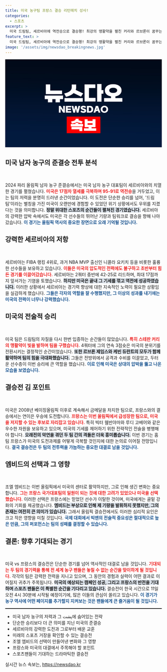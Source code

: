 ```yaml
---
title: 미국 농구팀 프랑스 결승 리턴매치 성사!
categories:
  - 스포츠
excerpt: >
  미국 드림팀, 세르비아에 역전승으로 결승행! 최강의 맹활약을 펼친 커리와 르브론이 꿈꾸는 금메달을 향해 파리서 대결할 홈팀 프랑스. 과연 올림픽 역사에 새로운 이변이 펼쳐질까?
feature_text: >
  미국 드림팀, 세르비아에 역전승으로 결승행! 최강의 맹활약을 펼친 커리와 르브론이 꿈꾸는 금메달을 향해 파리서 대결할 홈팀 프랑스. 과연 올림픽 역사에 새로운 이변이 펼쳐질까?
image: '/assets/img/newsdao_breakingnews.jpg'
---
```


<p><img src="/assets/img/newsdao_breakingnews.jpg" alt="bookingtag 속보" /></p>

<h2 data-ke-size="size26">미국 남자 농구의 준결승 전투 분석</h2>

<p data-ke-size="size16">&nbsp;</p>

<p data-ke-size="size16">2024 파리 올림픽 남자 농구 준결승에서는 미국 남자 농구 대표팀이 세르비아와의 치열한 경기를 펼쳤습니다. <b><span style="color: #ee2323;">미국은 17점차 열세를 극복하며 95-91로 역전승</span></b>을 거두었고, 이는 팀의 저력을 분명히 드러낸 순간이었습니다. 이 도전은 단순한 승리를 넘어, '드림팀'이라는 별칭을 가진 미국이 오랜만에 경험할 수 있었던 위기 상황에서도 우위를 지켰다는 것을 의미합니다. <b><span style="background-color: #21538527;">정말 위대한 스포츠의 순간들이 펼쳐진 경기였습니다.</span></b> 세르비아의 강력한 압박 속에서도 미국은 각 선수들의 뛰어난 기량과 팀워크로 결승을 향해 나아갔습니다. <b><span style="color: #1a5490;">이 경기는 올림픽 역사의 중요한 장면으로 오래 기억될 것입니다.</span></b></p>

<h2 data-ke-size="size26">강력한 세르비아의 저항</h2>

<p data-ke-size="size16">&nbsp;</p>

<p data-ke-size="size16">세르비아는 FIBA 랭킹 4위로, 과거 NBA MVP 출신인 니콜라 요키치 등을 비롯한 훌륭한 선수들을 보유하고 있습니다. <b><span style="color: #ee2323;">이들은 미국의 압도적인 전력에도 불구하고 초반부터 힘든 경기를 이끌어갔습니다.</span></b> 세르비아는 2쿼터 중반에 42-25로 리드하며, 최대 17점까지 앞서가는 기염을 토했습니다. <b><span style="background-color: #21538527;">하지만 미국은 끝내 그 기세를 꺾고 역전에 성공하였습니다.</span></b> 이러한 상황에서 세르비아는 경기력 향상에 대한 지속적인 노력이 필요한 상황임을 실감하게 했습니다. <b><span style="color: #1a5490;">그들은 각자의 역할을 잘 수행했지만, 그 이상의 성과를 내기에는 미국의 전력이 너무나 강력했습니다.</span></b></p>

<h2 data-ke-size="size26">미국의 전술적 승리</h2>

<p data-ke-size="size16">&nbsp;</p>

<p data-ke-size="size16">미국 팀은 드림팀의 자질을 다시 한번 입증하는 순간들이 많았습니다. <b><span style="color: #ee2323;">특히 스테판 커리의 맹활약이 빛을 발하며 팀을 구했습니다.</span></b> 4쿼터에 그의 연속 3점슛은 미국의 분위기를 전환시키는 결정적인 순간이었습니다. <b><span style="background-color: #21538527;">또한 르브론 제임스와 케빈 듀란트의 모두가 함께 활약하며 팀의 힘을 극대화했습니다.</span></b> 그들은 전방위에서 공격과 수비를 이끌었고, 두터운 선수층이 이번 승리에 큰 역할을 했습니다. <b><span style="color: #1a5490;">이로 인해 미국은 상대의 압박을 뚫고 나온 모습을 보였습니다.</span></b></p>

<h2 data-ke-size="size26">결승전 김 포인트</h2>

<p data-ke-size="size16">&nbsp;</p>

<p data-ke-size="size16">미국은 2008년 베이징올림픽 이후로 계속해서 금메달을 차지한 팀으로, 프랑스와의 결승에서는 연이은 우승에 도전합니다. <b><span style="color: #ee2323;">프랑스는 이번 올림픽에서 급성장한 팀으로, 미국을 저지할 수 있는 후보로 자리잡고 있습니다.</span></b> 특히 빅터 웸반야마와 루디 고베어와 같은 우수한 자원을 보유하고 있으며, 미국의 기세를 제어하기 위한 전략적인 전술을 병행해야 합니다. <b><span style="background-color: #21538527;">오래전의 악연을 겪던 두 팀 간의 격돌은 더욱 흥미롭습니다.</span></b> 이번 경기는 홈팀 프랑스가 미국의 도전과제를 어떻게 극복할 것인지에 대한 논의로 이어질 전망입니다. <b><span style="color: #1a5490;">결국 결승전은 두 팀의 전투력을 가늠하는 중요한 대결로 남을 것입니다.</span></b></p>

<h2 data-ke-size="size26">엠비드의 선택과 그 영향</h2>

<p data-ke-size="size16">&nbsp;</p>

<p data-ke-size="size16">조엘 엠비드는 이번 올림픽에서 미국의 센터로 활약하지만, 그로 인해 생긴 변화는 중요합니다. <b><span style="color: #ee2323;">그는 프랑스 국가대표팀의 일원이 되는 것에 대한 고려가 있었으나 미국을 선택했습니다.</span></b> 이러한 선택은 프랑스에는 믿었던 선수가 이탈한 것이며, 미국에게는 골밑 강화의 기회를 제공했습니다. <b><span style="background-color: #21538527;">엠비드는 부상으로 인해 제 기량을 발휘하지 못했지만, 그의 존재는 여전히 큰 의미가 있습니다.</span></b> 그래서 올림픽 결승전에서도 이러한 심리적 요인은 크고 작은 영향을 미칠 것입니다. <b><span style="color: #1a5490;">국제 대회에서 빅맨의 전술적 중요성은 절대적으로 높은 만큼, 그의 퍼포먼스는 팀의 성패를 결정할 수 있습니다.</span></b></p>

<h2 data-ke-size="size26">결론: 향후 기대되는 경기</h2>

<p data-ke-size="size16">&nbsp;</p>

<p data-ke-size="size16">미국 vs 프랑스의 결승전은 단순한 경기를 넘어 역사적인 대결로 남을 것입니다. <b><span style="color: #ee2323;">기대되는 두 팀의 경기력을 통해 전 세계 농구 팬들은 놓칠 수 없는 순간을 맞이하게 될 것입니다.</span></b> 각각의 팀은 강력한 전력을 지니고 있으며, 그 동안의 경험과 실력이 어떤 결과로 이어질지 귀추가 주목됩니다. <b><span style="background-color: #21538527;">미국의 예상되는 캠페인 성공, 그리고 프랑스의 반전을 기대하며 스포츠 팬들은 이 특별한 순간을 기다리고 있습니다.</span></b> 결승전이 한국 시간으로 11일 오전 4시 30분에 시작될 예정이기에, 많은 이들의 관심이 쏠리고 있습니다. <b><span style="color: #1a5490;">이 경기가 농구 역사에 어떤 페이지를 추가할지 지켜보는 것은 팬들에게 큰 즐거움이 될 것입니다.</span></b></p>

<hr style="height: 2px; background-color: #000; border: none;" />

<ul>
  <li>미국 남자 농구의 저력과 그 پشت에 숨어있는 전략</li>
  <li>단순한 승리보다 더 큰 의미를 지닌 미국의 준결승</li>
  <li>세르비아의 강력한 도전과 그로부터 배운 교훈</li>
  <li>미래의 스포츠 거장을 확인할 수 있는 결승전</li>
  <li>조엘 엠비드의 선택이 만들어낸 변화와 그 영향</li>
  <li>프랑스와 미국의 대결에서 주목해야 할 포인트</li>
  <li>스포츠팬들이 기대하는 드라마틱한 결승전</li>
</ul>
실시간 뉴스 속보는, <a href="https://newsdao.kr" rel="dofollow">https://newsdao.kr</a>


